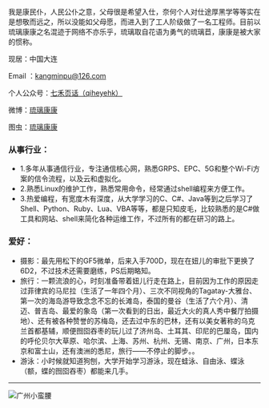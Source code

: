 <style>
img{
  display:block;
  margin:0
  auto;
}
</style>

<meta name="referrer" content="never">

我是康民仆，人民公仆之意，父母很是希望入仕，奈何个人对仕途厚黑学等等实在是想敬而远之，所以没能如父母愿，而进入到了工人阶级做了一名工程师。目前以琉璃康康之名混迹于网络不亦乐乎，琉璃取自花语为勇气的琉璃苣，康康是被大家的惯称。

现居：中国大连

Email ：[kangminpu@126.com](mailto:kangminpu@126.com)

个人公众号：<a href="https://weixin.sogou.com/weixin?type=1&s_from=input&query=qiheyehk&ie=utf8&_sug_=n&_sug_type_=" target="_blank">七禾页话（qiheyehk）</a>

微博：<a href="https://weibo.com/kangminpu" target="_blank">琉璃康康</a>

图虫：<a href="https://liulikangkang.tuchong.com/" target="_blank">琉璃康康</a>


### 从事行业：

+ 1.多年从事通信行业，专注通信核心网，熟悉GRPS、EPC、5G和整个Wi-Fi方案的信令流程，以及云和虚拟化。
+ 2.熟悉Linux的维护工作，熟悉常用命令，经常通过shell编程来方便工作。
+ 3.热爱编程，有宽度木有深度，从大学学习的C、C#、Java等到之后学习了Shell、Python、Ruby、Lua、VBA等等，都是只知皮毛，比较熟悉的是C#做工具和网站、shell来简化各种运维工作，不过所有的都在研习的路上。


### 爱好：

- 摄影：最先用松下的GF5微单，后来入手700D，现在在妞儿的审批下更换了6D2，不过技术还需要磨练，PS后期略知。
- 旅行：一颗流浪的心，时刻准备带着妞儿行走在路上，目前因为工作的原因走过菲律宾的马尼拉（生活了一年四个月）、三次不同视角的Tagatay-大雅台、第一次的海岛游导致念念不忘的长滩岛，泰国的曼谷（生活了六个月）、清迈、普吉岛、最爱的象岛（第一次看到的日出，最近大火的真人秀中餐厅拍摄地）、还有被各种赞誉的苏梅岛，还去过中东的巴林，还有以美女著称的乌克兰首都基辅，顺便囫囵吞枣的玩儿过了济州岛、土耳其、印尼的巴厘岛，国内的呼伦贝尔大草原、哈尔滨、上海、苏州、杭州、无锡、南京、广州，日本东京和富士山，还有澳洲的悉尼，旅行——不停止的脚步。。
- 游泳：小时候就知道狗刨，大学开始学习游泳，现在蛙泳、自由泳、蝶泳（额，蝶的囫囵吞枣）都能来几手。

------------

![广州小蛮腰][1]


  [1]: https://mmbiz.qpic.cn/mmbiz_jpg/QqiaFS6NT0eAPXYFzic0f9Gsh74V4g8Rb7uHhNByiaWzdc1sKkib8qfvgN0zfqfiaeBjFicibjSuPWpcM7ibhEz9gVH5pw/0?wx_fmt=jpeg
